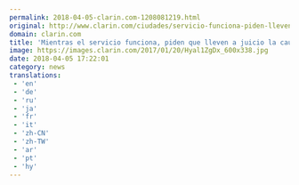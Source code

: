 ```yaml
---
permalink: 2018-04-05-clarin.com-1208081219.html
original: http://www.clarin.com/ciudades/servicio-funciona-piden-lleven-juicio-causa-uber_0_BkOcyR7oz.html
domain: clarin.com
title: 'Mientras el servicio funciona, piden que lleven a juicio la causa contra Uber'
image: https://images.clarin.com/2017/01/20/Hyal1ZgDx_600x338.jpg
date: 2018-04-05 17:22:01
category: news
translations: 
 - 'en'
 - 'de'
 - 'ru'
 - 'ja'
 - 'fr'
 - 'it'
 - 'zh-CN'
 - 'zh-TW'
 - 'ar'
 - 'pt'
 - 'hy'
---
```


